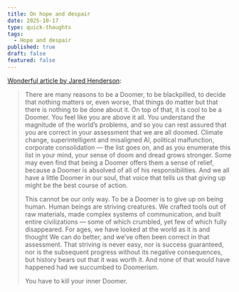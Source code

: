 ```yaml
---
title: On hope and despair
date: 2025-10-17
type: quick-thoughts
tags:
  - Hope and despair
published: true
draft: false
featured: false
---
```

[Wonderful article by Jared Henderson](https://jaredhenderson.substack.com/p/kill-your-inner-doomer?utm_source=share&utm_medium=android&r=1eft5&triedRedirect=true):

> There are many reasons to be a Doomer, to be blackpilled, to decide that nothing matters or, even worse, that things do matter but that there is nothing to be done about it. On top of that, it is cool to be a Doomer. You feel like you are above it all. You understand the magnitude of the world’s problems, and so you can rest assured that you are correct in your assessment that we are all doomed. Climate change, superintelligent and misaligned AI, political malfunction, corporate consolidation — the list goes on, and as you enumerate this list in your mind, your sense of doom and dread grows stronger. Some may even find that being a Doomer offers them a sense of relief, because a Doomer is absolved of all of his responsibilities. And we all have a little Doomer in our soul, that voice that tells us that giving up might be the best course of action.
> 
> This cannot be our only way. To be a Doomer is to give up on being human. Human beings are striving creatures. We crafted tools out of raw materials, made complex systems of communication, and built entire civilizations — some of which crumbled, yet few of which fully disappeared. For ages, we have looked at the world as it is and thought We can do better, and we’ve often been correct in that assessment. That striving is never easy, nor is success guaranteed, nor is the subsequent progress without its negative consequences, but history bears out that it was worth it. And none of that would have happened had we succumbed to Doomerism.
> 
> You have to kill your inner Doomer.
